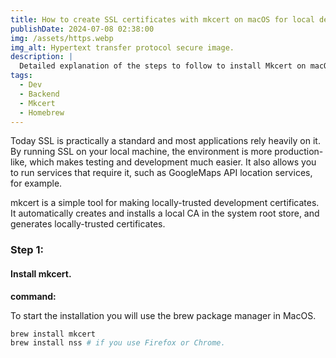 ```yaml
---
title: How to create SSL certificates with mkcert on macOS for local development environments with NGINX web server
publishDate: 2024-07-08 02:38:00
img: /assets/https.webp
img_alt: Hypertext transfer protocol secure image.
description: |
  Detailed explanation of the steps to follow to install Mkcert on macOS (ARM) with M1 or M2 🔐🌐.
tags:
  - Dev
  - Backend
  - Mkcert
  - Homebrew
---
```


Today SSL is practically a standard and most applications rely heavily on it. By running SSL on your local machine, the environment is more production-like, which makes testing and development much easier. It also allows you to run services that require it, such as GoogleMaps API location services, for example.

mkcert is a simple tool for making locally-trusted development certificates. It automatically creates and installs a local CA in the system root store, and generates locally-trusted certificates.

### Step 1:
#### Install mkcert.
**command:**

To start the installation you will use the brew package manager in MacOS.

```bash
brew install mkcert
brew install nss # if you use Firefox or Chrome.
```

